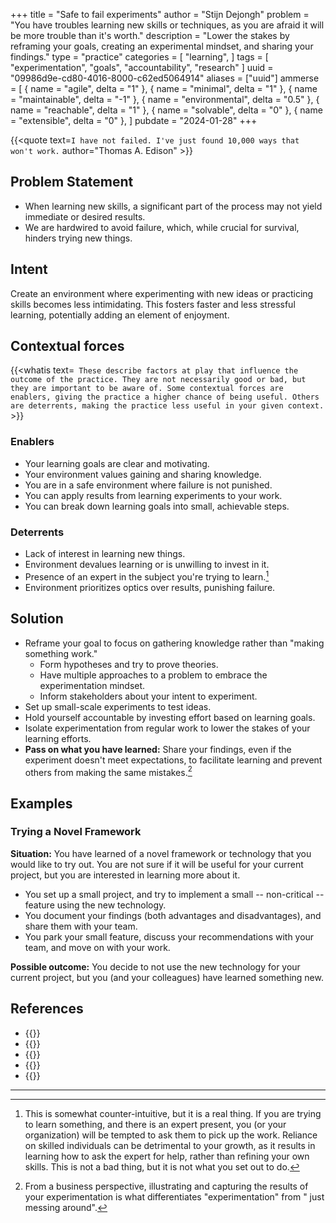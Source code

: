 +++
title = "Safe to fail experiments"
author = "Stijn Dejongh"
problem = "You have troubles learning new skills or techniques, as you are afraid it will be more trouble than it's worth."
description = "Lower the stakes by reframing your goals, creating an experimental mindset, and sharing your findings."
type = "practice"
categories = [
    "learning",
]
tags = [
    "experimentation", "goals", "accountability", "research"
]
uuid = "09986d9e-cd80-4016-8000-c62ed5064914"
aliases = ["uuid"]
ammerse = [
    { name = "agile", delta = "1" },
    { name = "minimal", delta = "1" },
    { name = "maintainable", delta = "-1" },
    { name = "environmental", delta = "0.5" },
    { name = "reachable", delta = "1" },
    { name = "solvable", delta = "0" },
    { name = "extensible", delta = "0" },
]
pubdate = "2024-01-28"
+++

{{<quote text=`
I have not failed. I've just found 10,000 ways that won't work.
` author="Thomas A. Edison" >}}

## Problem Statement

* When learning new skills, a significant part of the process may not yield immediate or desired results.
* We are hardwired to avoid failure, which, while crucial for survival, hinders trying new things.

## Intent

Create an environment where experimenting with new ideas or practicing skills becomes less intimidating. This fosters faster and less stressful
learning, potentially adding an element of enjoyment.

## Contextual forces

{{<whatis text=`
These describe factors at play that influence the outcome of the practice. They are not necessarily good or bad, but they are important to be
aware of. Some contextual forces are enablers, giving the practice a higher chance of being useful. Others are deterrents, making the practice less useful
in your given context.` >}}

### Enablers

* Your learning goals are clear and motivating.
* Your environment values gaining and sharing knowledge.
* You are in a safe environment where failure is not punished.
* You can apply results from learning experiments to your work.
* You can break down learning goals into small, achievable steps.

### Deterrents

* Lack of interest in learning new things.
* Environment devalues learning or is unwilling to invest in it.
* Presence of an expert in the subject you're trying to learn.[^1]
* Environment prioritizes optics over results, punishing failure.

## Solution

* Reframe your goal to focus on gathering knowledge rather than "making something work."
    - Form hypotheses and try to prove theories.
    - Have multiple approaches to a problem to embrace the experimentation mindset.
    - Inform stakeholders about your intent to experiment.
* Set up small-scale experiments to test ideas.
* Hold yourself accountable by investing effort based on learning goals.
* Isolate experimentation from regular work to lower the stakes of your learning efforts.
* **Pass on what you have learned:** Share your findings, even if the experiment doesn't meet expectations, to facilitate learning and prevent
  others from making the same mistakes.[^2]

## Examples

### Trying a Novel Framework

**Situation:** You have learned of a novel framework or technology that you would like to try out.
You are not sure if it will be useful for your current project, but you are interested in learning more about it.

* You set up a small project, and try to implement a small -- non-critical -- feature using the new technology.
* You document your findings (both advantages and disadvantages), and share them with your team.
* You park your small feature, discuss your recommendations with your team, and move on with your work.

**Possible outcome:** You decide to not use the new technology for your current project, but you (and your colleagues) have learned something new.

## References

* {{<reference author="Hunt, A."
  year="2008"
  isbn="9781934356050"
  title="Pragmatic Thinking and Learning: Refactor Your wetware"
  publisher="The Pragmatic Bookshelf"
  link="https://pragprog.com/titles/ahptl/pragmatic-thinking-and-learning/" >}}
* {{<reference author="Hoover, D.; Oshineye, A."
  year="2009"
  isbn="9780596518387"
  title="Apprenticeship Patterns"
  publisher="O'Reilly Media, Inc."
  link="https://www.oreilly.com/library/view/apprenticeship-patterns/9780596806842" >}}
* {{<reference author="Holiday, R."
  year="2016"
  title="Ego Is the Enemy"
  publisher="Portfolio"
  isbn="9781591847816"
  link="https://www.goodreads.com/book/show/27036528-ego-is-the-enemy" >}}
* {{<reference author="Pink, D. H."
  year="2009"
  title="Drive: The Surprising Truth About What Motivates Us"
  publisher="Riverhead Books"
  isbn="9781594488849"
  link="https://www.goodreads.com/book/show/6452796-drive" >}}
* {{<reference author="Mario 'Moonprayer' Trappein"
  year="2016"
  title="Ladder anxiety, and how to overcome the fear of ranked play"
  site="TempoStorm.com"
  link="https://tempostorm.com/articles/ladder-anxiety-and-how-to-overcome-the-fear-of-ranked-play" >}}

---

[^1]: This is somewhat counter-intuitive, but it is a real thing. If you are trying to learn something, and there is an expert present, you (or your
organization) will be tempted to ask them to pick up the work. Reliance on skilled individuals can be detrimental to your growth, as it results in
learning how to ask the expert for help, rather than refining your own skills. This is not a bad thing, but it is not what you set out to do.

[^2]: From a business perspective, illustrating and capturing the results of your experimentation is what differentiates "experimentation" from "
just messing around".
